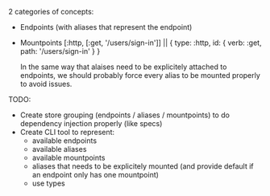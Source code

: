 2 categories of concepts:

- Endpoints (with aliases that represent the endpoint)

- Mountpoints
  [:http, [:get, '/users/sign-in']] || { type: :http, id: { verb: :get, path: '/users/sign-in' } }

  In the same way that alaises need to be explicitely attached to endpoints, we should probably force every alias to be mounted properly to avoid issues.

TODO:
  - Create store grouping (endpoints / aliases / mountpoints) to do dependency injection properly (like specs)
  - Create CLI tool to represent:
    - available endpoints
    - available aliases
    - available mountpoints
    - aliases that needs to be explicitely mounted (and provide default if an endpoint only has one mountpoint)
    - use types